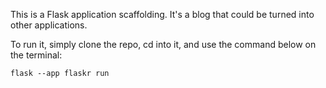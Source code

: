 This is a Flask application scaffolding. It's a blog that could be turned into other applications.

To run it, simply clone the repo, cd into it, and use the command below on the terminal:

```flask --app flaskr run```